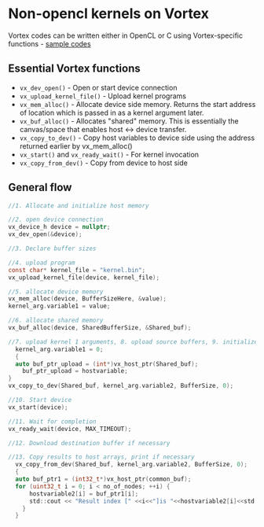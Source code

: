 # Non-opencl kernels on Vortex

Vortex codes can be written either in OpenCL or C using Vortex-specific functions - [sample codes](https://github.com/vortexgpgpu/vortex/tree/master/tests/regression/)

## Essential Vortex functions

- `vx_dev_open()` - Open or start device connection 
- `vx_upload_kernel_file()` - Upload kernel programs
- `vx_mem_alloc()` - Allocate device side memory. Returns the start address of location which is passed in as a kernel argument later. 
- `vx_buf_alloc()` - Allocates "shared" memory. This is essentially the canvas/space that enables host <-> device transfer. 
- `vx_copy_to_dev()` - Copy host variables to device side using the address returned earlier by vx_mem_alloc()
- `vx_start()` and `vx_ready_wait()` - For kernel invocation
- `vx_copy_from_dev()` - Copy from device to host side

## General flow 

  ```C
  //1. Allocate and initialize host memory
  
  //2. open device connection
  vx_device_h device = nullptr;
  vx_dev_open(&device);

  //3. Declare buffer sizes

  //4. upload program
  const char* kernel_file = "kernel.bin";
  vx_upload_kernel_file(device, kernel_file);

  //5. allocate device memory
  vx_mem_alloc(device, BufferSizeHere, &value);
  kernel_arg.variable1 = value;
  
  //6. allocate shared memory  
  vx_buf_alloc(device, SharedBufferSize, &Shared_buf);
  
  //7. upload kernel 1 arguments, 8. upload source buffers, 9. initialize dest buffer (same format)
	kernel_arg.variable1 = 0;
	{
	auto buf_ptr_upload = (int*)vx_host_ptr(Shared_buf);
      buf_ptr_upload = hostvariable;
  }
  vx_copy_to_dev(Shared_buf, kernel_arg.variable2, BufferSize, 0);  

  //10. Start device
  vx_start(device);

  //11. Wait for completion
  vx_ready_wait(device, MAX_TIMEOUT);
  
  //12. Download destination buffer if necessary
  
  //13. Copy results to host arrays, print if necessary
    vx_copy_from_dev(Shared_buf, kernel_arg.variable2, BufferSize, 0);
    {
    auto buf_ptr1 = (int32_t*)vx_host_ptr(common_buf);
    for (uint32_t i = 0; i < no_of_nodes; ++i) {   
        hostvariable2[i] = buf_ptr1[i];
        std::cout << "Result index [" <<i<<"]is "<<hostvariable2[i]<<std::endl;
      }
    }
    

```
